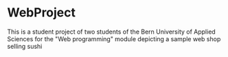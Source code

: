 # WebProject

This is a student project of two students 
of the Bern University of Applied Sciences
for the "Web programming" module depicting 
a sample web shop selling sushi